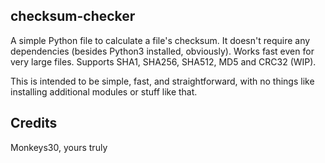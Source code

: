 ## checksum-checker
A simple Python file to calculate a file's checksum.
It doesn't require any dependencies (besides Python3 installed, obviously).
Works fast even for very large files. Supports SHA1, SHA256, SHA512, MD5 and CRC32 (WIP).

This is intended to be simple, fast, and straightforward, with no things like installing additional modules or stuff like that.

## Credits
Monkeys30, yours truly